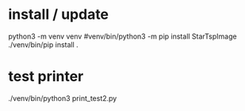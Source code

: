
# install / update
python3 -m venv venv
#venv/bin/python3 -m pip install StarTspImage
./venv/bin/pip install . 

# test printer
./venv/bin/python3 print_test2.py
